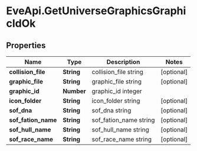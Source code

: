 # EveApi.GetUniverseGraphicsGraphicIdOk

## Properties
Name | Type | Description | Notes
------------ | ------------- | ------------- | -------------
**collision_file** | **String** | collision_file string | [optional] 
**graphic_file** | **String** | graphic_file string | [optional] 
**graphic_id** | **Number** | graphic_id integer | 
**icon_folder** | **String** | icon_folder string | [optional] 
**sof_dna** | **String** | sof_dna string | [optional] 
**sof_fation_name** | **String** | sof_fation_name string | [optional] 
**sof_hull_name** | **String** | sof_hull_name string | [optional] 
**sof_race_name** | **String** | sof_race_name string | [optional] 


